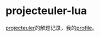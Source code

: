 projecteuler-lua
================

[projecteuler](http://projecteuler.net/)的解题记录，我的[profile](http://projecteuler.net/profile/kurtlau.png)。

